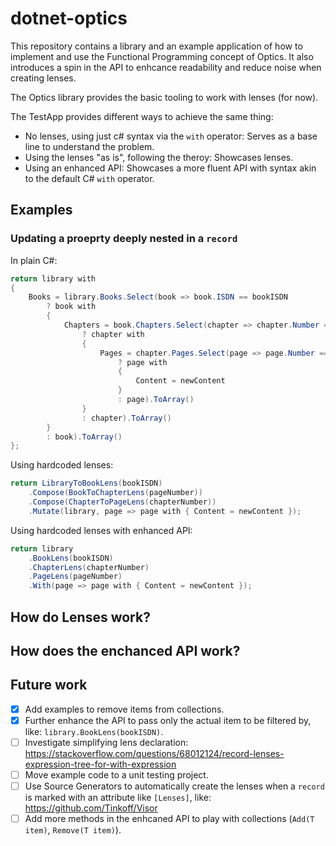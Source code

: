 # dotnet-optics
This repository contains a library and an example application of how to implement and use the Functional Programming concept of Optics. It also introduces a spin in the API to enhcance readability and reduce noise when creating lenses.

The Optics library provides the basic tooling to work with lenses (for now).

The TestApp provides different ways to achieve the same thing:
- No lenses, using just c# syntax via the `with` operator: Serves as a base line to understand the problem.
- Using the lenses "as is", following the theroy: Showcases lenses.
- Using an enhanced API: Showcases a more fluent API with syntax akin to the default C# `with` operator.

## Examples

### Updating a proeprty deeply nested in a `record`

In plain C#:
```csharp
return library with
{
    Books = library.Books.Select(book => book.ISDN == bookISDN
        ? book with
        {
            Chapters = book.Chapters.Select(chapter => chapter.Number == chapterNumber
                ? chapter with
                {
                    Pages = chapter.Pages.Select(page => page.Number == pageNumber
                        ? page with
                        {
                            Content = newContent
                        }
                        : page).ToArray()
                }
                : chapter).ToArray()
        }
        : book).ToArray()
};
```

Using hardcoded lenses:
```csharp
return LibraryToBookLens(bookISDN)
    .Compose(BookToChapterLens(pageNumber))
    .Compose(ChapterToPageLens(chapterNumber))
    .Mutate(library, page => page with { Content = newContent });
```

Using hardcoded lenses with enhanced API:
```csharp
return library
    .BookLens(bookISDN)
    .ChapterLens(chapterNumber)
    .PageLens(pageNumber)
    .With(page => page with { Content = newContent });
```

## How do Lenses work?

## How does the enchanced API work?

## Future work
- [x] Add examples to remove items from collections.
- [x] Further enhance the API to pass only the actual item to be filtered by, like: `library.BookLens(bookISDN)`.
- [ ] Investigate simplifying lens declaration: https://stackoverflow.com/questions/68012124/record-lenses-expression-tree-for-with-expression
- [ ] Move example code to a unit testing project.
- [ ] Use Source Generators to automatically create the lenses when a `record` is marked with an attribute like `[Lenses]`, like: https://github.com/Tinkoff/Visor
- [ ] Add more methods in the enhcaned API to play with collections (`Add(T item)`, `Remove(T item)`).
